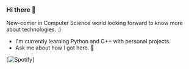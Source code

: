 ### Hi there 👋
New-comer in Computer Science world looking forward to know more about technologies. :)
- I'm currently learning Python and C++ with personal projects.
- Ask me about how I got here. 👀

[![Spotify](https://novatorem-eosin-delta.vercel.app/api/spotify)]

<!--
**natan-dot-com/natan-dot-com** is a ✨ _special_ ✨ repository because its `README.md` (this file) appears on your GitHub profile.

Here are some ideas to get you started:

- 🔭 I’m currently working on ...
- 🌱 I’m currently learning ...
- 👯 I’m looking to collaborate on ...
- 🤔 I’m looking for help with ...
- 💬 Ask me about ...
- 📫 How to reach me: ...
- 😄 Pronouns: ...
- ⚡ Fun fact: ...
-->
